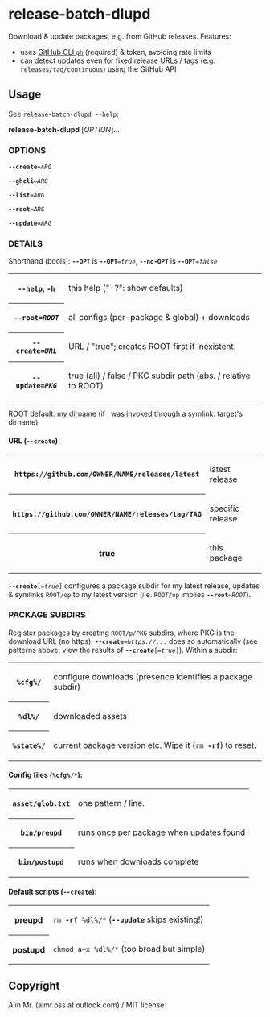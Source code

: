 # release-batch-dlupd

Download & update packages, e.g. from GitHub releases. Features:
* uses [GitHub CLI `gh`](https://github.com/cli/cli/releases) (required) & token, avoiding rate limits
* can detect updates even for fixed release URLs / tags (e.g. `releases/tag/continuous`) using the GitHub API

## Usage

See `release-batch-dlupd --help`:
<div><a id="app_help"></a><p><strong>release-batch-dlupd</strong> [<em>OPTION</em>]...</p>
<h3>OPTIONS</h3>
<p><code><strong>--create</strong>=<em>ARG</em></code></p>
<p><code><strong>--ghcli</strong>=<em>ARG</em></code></p>
<p><code><strong>--list</strong>=<em>ARG</em></code></p>
<p><code><strong>--root</strong>=<em>ARG</em></code></p>
<p><code><strong>--update</strong>=<em>ARG</em></code></p>
<h3>DETAILS</h3>
<p>Shorthand (bools): <code><strong>--OPT</strong></code> is <code><strong>--OPT</strong>=<em>true</em></code>, <code><strong>--no-OPT</strong></code> is <code><strong>--OPT</strong>=<em>false</em></code></p>
<table>
<tr><th><code><strong>--help</strong></code>, <code><strong>-h</strong></code></th>
<td>
<p>this help ("-?": show defaults)</p>
</td></tr>
<tr><th><code><strong>--root</strong>=<em>ROOT</em></code></th>
<td>
<p>all configs (per-package &amp; global) + downloads</p>
</td></tr>
<tr><th><code><strong>--create</strong>=<em>URL</em></code></th>
<td>
<p>URL / "true"; creates ROOT first if inexistent.</p>
</td></tr>
<tr><th><code><strong>--update</strong>=<em>PKG</em></code></th>
<td>
<p>true (all) / false / PKG subdir path (abs. / relative to ROOT)</p>
</td></tr>
</table>
<p>ROOT default: my dirname (if I was invoked through a symlink: target's dirname)</p>
<h4>URL (<code>--create</code>):</h4>
<table>
<tr><th><code>https://github.com/OWNER/NAME/releases/latest</code></th>
<td>
<p>latest release</p>
</td></tr>
<tr><th><code>https://github.com/OWNER/NAME/releases/tag/TAG</code></th>
<td>
<p>specific release</p>
</td></tr>
<tr><th>true</th>
<td>
<p>this package</p>
</td></tr>
</table>
<p><code><strong>--create</strong>[=<em>true</em>]</code> configures a package subdir for my latest release, updates &amp; symlinks <code>ROOT/op</code> to my latest version (i.e. <code>ROOT/op</code> implies <code><strong>--root</strong>=<em>ROOT</em></code>).</p>
<h3>PACKAGE SUBDIRS</h3>
<p>Register packages by creating <code>ROOT/p/PKG</code> subdirs, where PKG is the download URL (no https). <code><strong>--create</strong>=<em>https://...</em></code> does so automatically (see patterns above; view the results of <code><strong>--create</strong>[=<em>true</em>]</code>). Within a subdir:</p>
<table>
<tr><th><code>%cfg%/</code></th>
<td>
<p>configure downloads (presence identifies a package subdir)</p>
</td></tr>
<tr><th><code>%dl%/</code></th>
<td>
<p>downloaded assets</p>
</td></tr>
<tr><th><code>%state%/</code></th>
<td>
<p>current package version etc. Wipe it (<code>rm <strong>-rf</strong></code>) to reset.</p>
</td></tr>
</table>
<h4>Config files (<code>%cfg%/*</code>):</h4>
<table>
<tr><th><code>asset/glob.txt</code></th>
<td>
<p>one pattern / line.</p>
</td></tr>
<tr><th><code>bin/preupd</code></th>
<td>
<p>runs once per package when updates found</p>
</td></tr>
<tr><th><code>bin/postupd</code></th>
<td>
<p>runs when downloads complete</p>
</td></tr>
</table>
<h4>Default scripts (<code>--create</code>):</h4>
<table>
<tr><th>preupd</th>
<td>
<p><code>rm <strong>-rf</strong> %dl%/*</code> (<code><strong>--update</strong></code> skips existing!)</p>
</td></tr>
<tr><th>postupd</th>
<td>
<p><code>chmod a+x %dl%/*</code> (too broad but simple)</p>
</td></tr>
</table>
<a id="app_help_end"></a></div>

## Copyright

Alin Mr. (almr.oss at outlook.com) / MIT license
